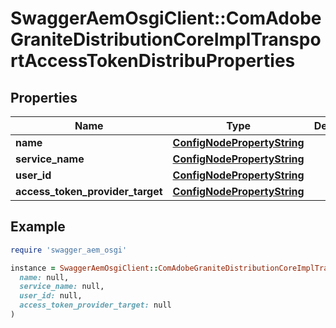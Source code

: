 # SwaggerAemOsgiClient::ComAdobeGraniteDistributionCoreImplTransportAccessTokenDistribuProperties

## Properties

| Name | Type | Description | Notes |
| ---- | ---- | ----------- | ----- |
| **name** | [**ConfigNodePropertyString**](ConfigNodePropertyString.md) |  | [optional] |
| **service_name** | [**ConfigNodePropertyString**](ConfigNodePropertyString.md) |  | [optional] |
| **user_id** | [**ConfigNodePropertyString**](ConfigNodePropertyString.md) |  | [optional] |
| **access_token_provider_target** | [**ConfigNodePropertyString**](ConfigNodePropertyString.md) |  | [optional] |

## Example

```ruby
require 'swagger_aem_osgi'

instance = SwaggerAemOsgiClient::ComAdobeGraniteDistributionCoreImplTransportAccessTokenDistribuProperties.new(
  name: null,
  service_name: null,
  user_id: null,
  access_token_provider_target: null
)
```

